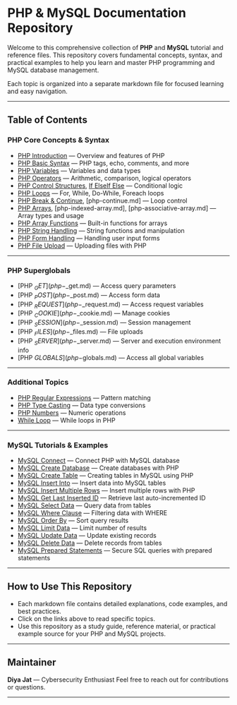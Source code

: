 # PHP & MySQL Documentation Repository

Welcome to this comprehensive collection of **PHP** and **MySQL** tutorial and reference files. This repository covers fundamental concepts, syntax, and practical examples to help you learn and master PHP programming and MySQL database management.

Each topic is organized into a separate markdown file for focused learning and easy navigation.

---

## Table of Contents

### PHP Core Concepts & Syntax

- [PHP Introduction](php-introduction.md) — Overview and features of PHP  
- [PHP Basic Syntax](php-basic-syntax.md) — PHP tags, echo, comments, and more  
- [PHP Variables](php-variable.md) — Variables and data types  
- [PHP Operators](php-operators.md) — Arithmetic, comparison, logical operators  
- [PHP Control Structures](php-if-else.md), [If ElseIf Else](php-if-elseif-else.md) — Conditional logic  
- [PHP Loops](php-loop.md) — For, While, Do-While, Foreach loops  
- [PHP Break & Continue](php-break.md), [php-continue.md] — Loop control  
- [PHP Arrays](php-craeating-array.md), [php-indexed-array.md], [php-associative-array.md] — Array types and usage  
- [PHP Array Functions](php-array-function.md) — Built-in functions for arrays  
- [PHP String Handling](php-string.md) — String functions and manipulation  
- [PHP Form Handling](php-form-handling.md) — Handling user input forms  
- [PHP File Upload](php-file-upload.md) — Uploading files with PHP  

---

### PHP Superglobals

- [PHP $_GET](php-$_get.md) — Access query parameters  
- [PHP $_POST](php-$_post.md) — Access form data  
- [PHP $_REQUEST](php-$_request.md) — Access request variables  
- [PHP $_COOKIE](php-$_cookie.md) — Manage cookies  
- [PHP $_SESSION](php-$_session.md) — Session management  
- [PHP $_FILES](php-$_files.md) — File uploads  
- [PHP $_SERVER](php-$_server.md) — Server and execution environment info  
- [PHP $GLOBALS](php-$globals.md) — Access all global variables  

---

### Additional Topics

- [PHP Regular Expressions](php-regex.md) — Pattern matching  
- [PHP Type Casting](php-type-casting.md) — Data type conversions  
- [PHP Numbers](php-numbers.md) — Numeric operations  
- [While Loop](while-loop.md) — While loops in PHP  

---

### MySQL Tutorials & Examples

- [MySQL Connect](mysql-connect.md) — Connect PHP with MySQL database  
- [MySQL Create Database](mysql-create-database.md) — Create databases with PHP  
- [MySQL Create Table](mysql-create-table.md) — Creating tables in MySQL using PHP  
- [MySQL Insert Into](mysql-insert-into.md) — Insert data into MySQL tables  
- [MySQL Insert Multiple Rows](mysql-insert-multiple-row.md) — Insert multiple rows with PHP  
- [MySQL Get Last Inserted ID](mysql-get-last-id.md) — Retrieve last auto-incremented ID  
- [MySQL Select Data](mysql-select-data.md) — Query data from tables  
- [MySQL Where Clause](mysql-where.md) — Filtering data with WHERE  
- [MySQL Order By](mysql-order-by.md) — Sort query results  
- [MySQL Limit Data](mysql-limit-data.md) — Limit number of results  
- [MySQL Update Data](mysql-update.md) — Update existing records  
- [MySQL Delete Data](mysql-delete.md) — Delete records from tables  
- [MySQL Prepared Statements](mysql-prepared.md) — Secure SQL queries with prepared statements  

---


## How to Use This Repository

- Each markdown file contains detailed explanations, code examples, and best practices.
- Click on the links above to read specific topics.
- Use this repository as a study guide, reference material, or practical example source for your PHP and MySQL projects.

---

## Maintainer

**Diya Jat** — Cybersecurity Enthusiast
Feel free to reach out for contributions or questions.

---
